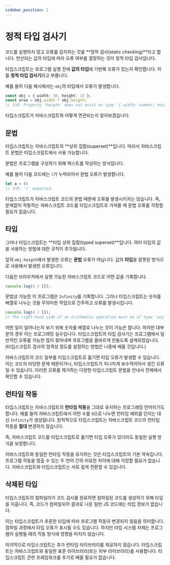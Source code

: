 ```yaml
---
sidebar_position: 1
---
```


# 정적 타입 검사기

코드를 실행하지 않고 오류를 감지하는 것을 **정적 검사(static checking)**라고 합니다. 연산되는 값의 타입에 따라 오류 여부를 결정하는 것이 정적 타입 검사입니다.

타입스크립트는 프로그램 실행 전에 **값의 타입**에 기반해 오류가 있는지 확인합니다. 이를 **정적 타입 검사기**라고 부릅니다.

예를 들어 다음 예시에서는 `obj`의 타입에서 오류가 발생합니다.

```ts
const obj = { width: 10, height: 15 };
const area = obj.width * obj.heigth;
// 오류: Property 'heigth' does not exist on type '{ width: number; height: number; }'. Did you mean 'height'?
```

타입스크립트가 자바스크립트와 어떻게 연관되는지 알아보겠습니다.

## 문법

타입스크립트는 자바스크립트의 **상위 집합(superset)**입니다. 따라서 자바스크립트 문법은 타입스크립트에서 사용 가능합니다.

문법은 프로그램을 구성하기 위해 텍스트를 작성하는 방식입니다.

예를 들어 다음 코드에는 `)`가 누락되어서 문법 오류가 발생합니다.

```ts
let a = (4
// 오류: ')' expected.
```

타입스크립트가 자바스크립트 코드의 문법 때문에 오류를 발생시키지는 않습니다. 즉, 문제없이 작동하는 자바스크립트 코드를 타입스크립트로 가져올 때 문법 오류를 걱정할 필요가 없습니다.

## 타입

그러나 타입스크립트는 **타입 상위 집합(typed superset)**입니다. 여러 타입의 값을 사용하는 방법에 대한 규칙이 추가됩니다.

앞의 `obj.heigth`에서 발생한 오류는 **문법** 오류가 아닙니다. 값의 **타입**을 잘못된 방식으로 사용해서 발생한 오류입니다.

다음은 브라우저에서 실행 가능한 자바스크립트 코드로 어떤 값을 기록합니다.

```ts
console.log(4 / []);
```

문법상 가능한 이 프로그램은 `Infinity`를 기록합니다. 그러나 타입스크립트는 숫자를 배열로 나누는 것을 무의미한 작업으로 간주하고 오류를 발생시킵니다.

```ts
console.log(4 / []);
// The right-hand side of an arithmetic operation must be of type 'any', 'number', 'bigint' or an enum type.
```

어떤 일이 일어나는지 보기 위해 숫자를 배열로 나누는 것이 가능은 합니다. 하지만 대부분의 경우 이는 프로그래밍 실수입니다. 타입스크립트의 타입 검사기는 프로그램에서 일반적인 오류를 가능한 많이 찾아내며 프로그램을 올바르게 만들도록 설계되었습니다. (타입스크립트 검사의 엄격성 정도를 설정하는 방법은 나중에 배울 것입니다.)

자바스크립트의 코드 일부를 타입스크립트로 옮기면 타입 오류가 발생할 수 있습니다. 이는 코드의 타당한 문제 때문이거나, 타입스크립트가 지나치게 보수적이어서 생긴 오류일 수 있습니다. 이러한 오류를 제거하는 다양한 타입스크립트 문법을 안내서 전체에서 확인할 수 있습니다.

## 런타임 작동

타입스크립트는 자바스크립트의 **런타임 작동**을 그대로 유지하는 프로그래밍 언어이기도 합니다. 예를 들어 자바스크립트에서 어떤 수를 `0`으로 나누면 런타임 예외를 던지는 대신 `Infinity`가 생성됩니다. 원칙적으로 타입스크립트는 자바스크립트 코드의 런타입 작동을 **절대** 변경하지 않습니다.

즉, 자바스크립트 코드를 타입스크립트로 옮기면 타입 오류가 있더라도 동일한 실행 방식을 보장합니다.

자바스크립트와 동일한 런타임 작동을 유지하는 것은 타입스크립트의 기본 약속입니다. 프로그램 작동을 멈출 수 있는 두 언어 간의 미묘한 차이에 대해 걱정할 필요가 없습니다. 자바스크립트와 타입스크립트는 서로 쉽게 전환할 수 있습니다.

## 삭제된 타입

타입스크립트의 컴파일러가 코드 검사를 완료하면 컴파일된 코드를 생성하기 위해 타입을 지웁니다. 즉, 코드가 컴파일되어 결과로 나온 일반 JS 코드에는 타입 정보가 없습니다.

이는 타입스크립트가 추론한 타입에 따라 프로그램 작동이 변경되지 않음을 의미합니다. 컴파일 과정에서 타입 오류가 표시될 수도 있습니다. 하지만 타입 시스템 자체는 프로그램이 실행될 때의 작동 방식에 영향을 미치지 않습니다.

마지막으로 타입스크립트는 추가 런타임 라이브러리를 제공하지 않습니다. 타입스크립트는 자바스크립트와 동일한 표준 라이브러리(또는 외부 라이브러리)를 사용합니다. 타입스크립트 관련 프레임워크를 추가로 배울 필요가 없습니다.